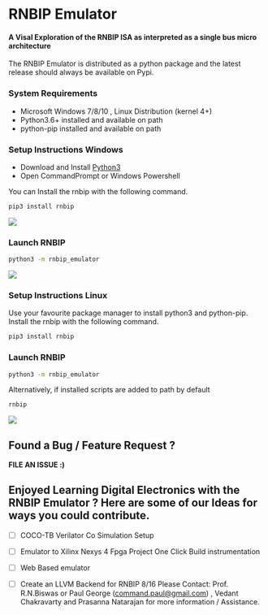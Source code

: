 # RNBIP Emulator
#### A Visal Exploration of the RNBIP ISA as interpreted as a single bus micro architecture

The RNBIP Emulator is distributed as a python package and the latest release should always be available on Pypi.     

### System Requirements
 - Microsoft Windows 7/8/10 , Linux Distribution (kernel 4+)
 - Python3.6+ installed and available on path
 - python-pip installed and available on path

### Setup Instructions Windows
  - Download and Install [Python3](https://www.python.org/downloads/)
  - Open CommandPrompt or Windows Powershell

You can Install the rnbip with the following command.
```bash
pip3 install rnbip
```
![](/docs/test.gif)

### Launch RNBIP
```bash
python3 -m rnbip_emulator
```
![](/docs/test2.gif)
### Setup Instructions Linux
Use your favourite package manager to install python3 and python-pip.   
Install the rnbip with the following command.
```bash
pip3 install rnbip
```
### Launch RNBIP
```bash
python3 -m rnbip_emulator
```
Alternatively, if installed scripts are added to path by default
```bash
rnbip
```
![](docs/rnbip_install_run.gif)
## Found a Bug / Feature Request ?
**FILE AN ISSUE :)**

## Enjoyed Learning Digital Electronics with the RNBIP Emulator ? Here are some of our Ideas for ways you could contribute.
 - [ ] COCO-TB Verilator Co Simulation Setup
 - [ ] Emulator to Xilinx Nexys 4 Fpga Project One Click Build instrumentation
 - [ ] Web Based emulator
 - [ ] Create an LLVM Backend for RNBIP 8/16
Please Contact: Prof. R.N.Biswas or Paul George (command.paul@gmail.com) , Vedant Chakravarty and Prasanna Natarajan for more information / Assistance.

